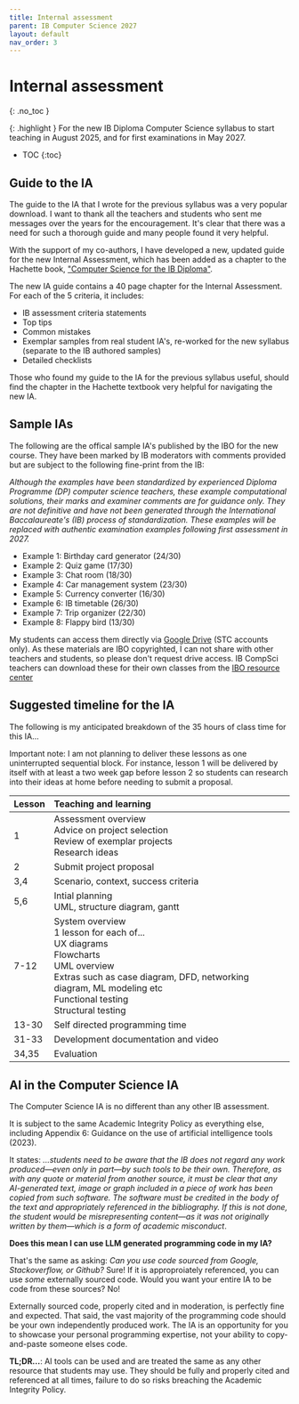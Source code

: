 ```yaml
---
title: Internal assessment
parent: IB Computer Science 2027
layout: default
nav_order: 3
---
```


# Internal assessment
{: .no_toc }

{: .highlight }
For the new IB Diploma Computer Science syllabus to start teaching in August 2025, and for first examinations in May 2027.

- TOC
{:toc} 

## Guide to the IA

The guide to the IA that I wrote for the previous syllabus was a very popular download. I want to thank all the teachers and students who sent me messages over the years for the encouragement. It's clear that there was a need for such a thorough guide and many people found it very helpful.

With the support of my co-authors, I have developed a new, updated guide for the new Internal Assessment, which has been added as a chapter to the Hachette book, ["Computer Science for the IB Diploma"](https://www.hachettelearning.com/computing-and-it/computer-science-for-the-ib-diploma).

The new IA guide contains a 40 page chapter for the Internal Assessment. For each of the 5 criteria, it includes:

* IB assessment criteria statements
* Top tips
* Common mistakes
* Exemplar samples from real student IA's, re-worked for the new syllabus (separate to the IB authored samples)
* Detailed checklists

Those who found my guide to the IA for the previous syllabus useful, should find the chapter in the Hachette textbook very helpful for navigating the new IA. 

## Sample IAs

The following are the offical sample IA's published by the IBO for the new course. They have been marked by IB moderators with comments provided but are subject to the following fine-print from the IB:

_Although the examples have been standardized by experienced Diploma Programme (DP) computer science teachers, these example computational solutions, their marks and examiner comments are for guidance only. They are not definitive and have not been generated through the International Baccalaureate's (IB) process of standardization. These examples will be replaced with authentic examination examples following first assessment in 2027._

* Example 1: Birthday card generator (24/30)
* Example 2: Quiz game (17/30)
* Example 3: Chat room (18/30)
* Example 4: Car management system (23/30)
* Example 5: Currency converter (16/30)
* Example 6: IB timetable (26/30)
* Example 7: Trip organizer (22/30)
* Example 8: Flappy bird (13/30)

My students can access them directly via [Google Drive](https://drive.google.com/drive/folders/1CxyTGB0coSBCPK8BhCRc1tw03KPekqhD?usp=sharing) (STC accounts only). As these materials are IBO copyrighted, I can not share with other teachers and students, so please don't request drive access. IB CompSci teachers can download these for their own classes from the [IBO resource center](https://resources.ibo.org/dp/subject/Computer-science-2027/works/dp_11162-433685?lang=en&root=1.6.2.2.7)

## Suggested timeline for the IA

The following is my anticipated breakdown of the 35 hours of class time for this IA...

Important note: I am not planning to deliver these lessons as one uninterrupted sequential block. For instance, lesson 1 will be delivered by itself with at least a two week gap before lesson 2 so students can research into their ideas at home before needing to submit a proposal. 

| Lesson | Teaching and learning |
| :---- | :---- |
| 1 | Assessment overview<br>Advice on project selection<br>Review of exemplar projects<br>Research ideas |
| 2 | Submit project proposal |
| 3,4 | Scenario, context, success criteria |
| 5,6 | Intial planning<br>UML, structure diagram, gantt |
| 7-12 | System overview<br>1 lesson for each of...<br>UX diagrams<br>Flowcharts<br>UML overview<br>Extras such as case diagram, DFD, networking diagram, ML modeling etc<br>Functional testing<br>Structural testing |
| 13-30 | Self directed programming time
| 31-33 | Development documentation and video |
| 34,35 | Evaluation |

## AI in the Computer Science IA

The Computer Science IA is no different than any other IB assessment. 

It is subject to the same Academic Integrity Policy as everything else, including Appendix 6: Guidance on the use of artificial intelligence tools (2023). 

It states: _...students need to be aware that the IB does not regard any work produced—even only in part—by such tools to be their own. Therefore, as with any quote or material from another source, it must be clear that any AI-generated text, image or graph included in a piece of work has been copied from such software. The software must be credited in the body of the text and appropriately referenced in the bibliography. If this is not done, the student would be misrepresenting content—as it was not originally written by them—which is a form of academic misconduct_.

**Does this mean I can use LLM generated programming code in my IA?**

That's the same as asking: _Can you use code sourced from Google, Stackoverflow, or Github?_ Sure! If it is approproiately referenced, you can use _some_ externally sourced code. Would you want your entire IA to be code from these sources? No! 

Externally sourced code, properly cited and in moderation, is perfectly fine and expected. That said, the vast majority of the programming code should be your own independently produced work. The IA is an opportunity for you to showcase your personal programming expertise, not your ability to copy-and-paste someone elses code.

**TL;DR...**: AI tools can be used and are treated the same as any other resource that students may use. They should be fully and properly cited and referenced at all times, failure to do so risks breaching the Academic Integrity Policy.
